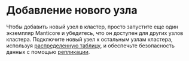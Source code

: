 # Добавление нового узла

Чтобы добавить новый узел в кластер, просто запустите еще один экземпляр Manticore и убедитесь, что он доступен для других узлов кластера. Подключите новый узел к остальным узлам кластера, используя [распределенную таблицу](../Creating_a_table/Creating_a_distributed_table/Creating_a_distributed_table.md), и обеспечьте безопасность данных с помощью [репликации](../Creating_a_cluster/Setting_up_replication/Setting_up_replication.md).

<!-- proofread -->

